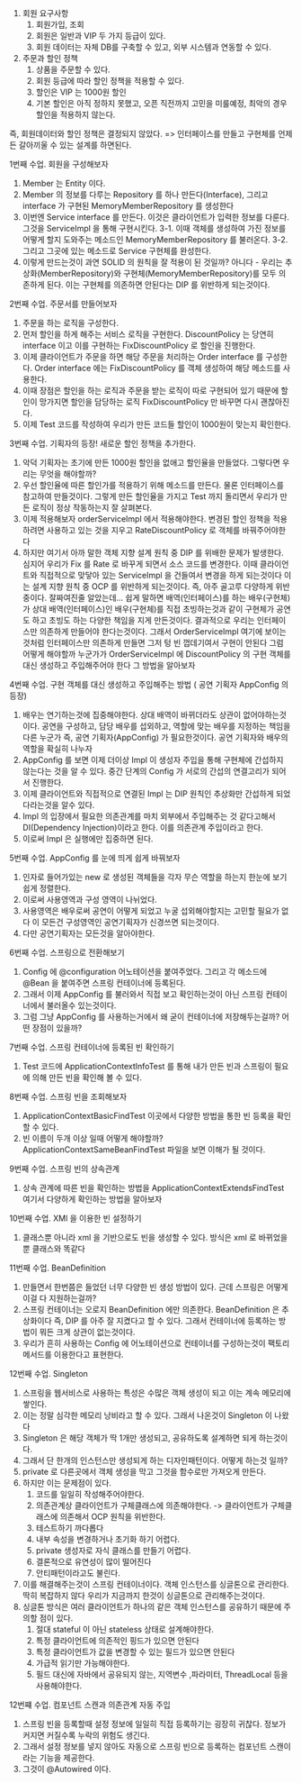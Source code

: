 1. 회원 요구사항
   1. 회원가입, 조회
   2. 회원은 일반과 VIP 두 가지 등급이 있다.
   3. 회원 데이터는 자체 DB를 구축할 수 있고, 외부 시스템과 연동할 수 있다.
2. 주문과 할인 정책
   1. 상품을 주문할 수 있다.
   2. 회원 등급에 따라 할인 정책을 적용할 수 있다.
   3. 할인은 VIP 는 1000원 할인
   4. 기본 할인은 아직 정하지 못했고, 오픈 직전까지 고민을 미룰예정, 최악의 경우 할인을 적용하지 않는다.

즉, 회원데이터와 할인 정책은 결정되지 않았다. => 인터페이스를 만들고 구현체를 언제든 갈아끼울 수 있는 설계를 하면된다.


1번째 수업. 회원을 구성해보자
1. Member 는 Entity 이다.
2. Member 의 정보를 다루는 Repository 를 하나 만든다(Interface), 그리고 interface 가 구현된 MemoryMemberRepository 를 생성한다
3. 이번엔 Service interface 를 만든다. 이것은 클라이언트가 입력한 정보를 다룬다. 그것을 ServiceImpl 을 통해 구현시킨다.
   3-1. 이때 객체를 생성하여 가진 정보를 어떻게 할지 도와주는 메소드인 MemoryMemberRepository 를 불러온다.
   3-2. 그리고 그곳에 있는 메소드로 Service 구현체를 완성한다.
4. 이렇게 만드는것이 과연 SOLID 의 원칙을 잘 적용이 된 것일까? 아니다 - 우리는 추상화(MemberRepository)와 구현체(MemoryMemberRepository)를 모두 의존하게 된다.
   이는 구현체를 의존하면 안된다는 DIP 를 위반하게 되는것이다.

2번째 수업. 주문서를 만들어보자
1. 주문을 하는 로직을 구성한다.
2. 먼저 할인을 하게 해주는 서비스 로직을 구현한다. DiscountPolicy 는 당연히 interface 이고 이를 구현하는 FixDiscountPolicy 로 할인을 진행한다.
3. 이제 클라이언트가 주문을 하면 해당 주문을 처리하는 Order interface 를 구성한다. Order interface 에는 FixDiscountPolicy 를 객체 생성하여 해당 메소드를 사용한다.
4. 이때 장점은 할인을 하는 로직과 주문을 받는 로직이 따로 구현되어 있기 때문에 할인이 망가지면 할인을 담당하는 로직 FixDiscountPolicy 만 바꾸면 다시 괜찮아진다.
5. 이제 Test 코드를 작성하여 우리가 만든 코드들 할인이 1000원이 맞는지 확인한다.

3번째 수업. 기획자의 등장! 새로운 할인 정책을 추가한다.
1. 악덕 기획자는 초기에 만든 1000원 할인을 없애고 할인율을 만들었다. 그렇다면 우리는 무엇을 해야할까?
2. 우선 할인율에 따른 할인가를 적용하기 위해 메소드를 만든다. 물론 인터페이스를 참고하여 만들것이다. 그렇게 만든 할인율을 가지고 Test 까지 돌리면서 우리가 만든 로직이 
   정상 작동하는지 잘 살펴본다.
3. 이제 적용해보자 orderServiceImpl 에서 적용해야한다. 변경된 할인 정책을 적용하려면 사용하고 있는 것을 지우고 RateDiscountPolicy 로 객체를 바꿔주어야한다
4. 하지만 여기서 아까 말한 객체 지향 설계 원칙 중 DIP 를 위배한 문제가 발생한다. 심지어 우리가 Fix 를 Rate 로 바꾸게 되면서 소스 코드를 변경한다.
   이때 클라이언트와 직접적으로 맞닿아 있는 ServiceImpl 을 건들여서 변경을 하게 되는것이다
   이는 설계 지향 원칙 중 OCP 를 위반하게 되는것이다. 즉, 아주 골고루 다양하게 위반중이다. 잘짜여진줄 알았는데...
   쉽게 말하면 배역(인터페이스)를 하는 배우(구현체)가 상대 배역(인터페이스)인 배우(구현체)를 직접 초빙하는것과 같이 구현체가 공연도 하고 초빙도 하는 다양한 책임을 지게 만든것이다. 
   결과적으로 우리는 인터페이스만 의존하게 만들어야 한다는것이다.
   그래서 OrderServiceImpl 여기에 보이는것처럼 인터페이스만 의존하게 만들면 그저 텅 빈 껍데기여서 구현이 안된다 그럼 어떻게 해야할까
   누군가가 OrderServiceImpl 에 DiscountPolicy 의 구현 객체를 대신 생성하고 주입해주어야 한다 그 방법을 알아보자

4번째 수업. 구현 객체를 대신 생성하고 주입해주는 방법 ( 공연 기획자 AppConfig 의 등장)
1. 배우는 연기하는것에 집중해야한다. 상대 배역이 바뀌더라도 상관이 없어야하는것이다. 공연을 구성하고, 담당 배우를 섭외하고, 역할에 맞는 배우를 지정하는 책임을 다른 누군가
   즉, 공연 기획자(AppConfig) 가 필요한것이다. 공연 기획자와 배우의 역할을 확실히 나누자
2. AppConfig 를 보면 이제 더이상 Impl 이 생성자 주입을 통해 구현체에 간섭하지 않는다는 것을 알 수 있다. 중간 단계의 Config 가 서로의 간섭의 연결고리가 되어서 진행한다.
3. 이제 클라이언트와 직접적으로 연결된 Impl 는 DIP 원칙인 추상화만 간섭하게 되었다라는것을 알수 있다.
4. Impl 의 입장에서 필요한 의존관계를 마치 외부에서 주입해주는 것 같다고해서 DI(Dependency Injection)이라고 한다. 이를 의존관계 주입이라고 한다.
5. 이로써 Impl 은 실행에만 집중하면 된다.

5번째 수업. AppConfig 를 눈에 띄게 쉽게 바꿔보자
1. 인자로 들어가있는 new 로 생성된 객체들을 각자 무슨 역할을 하는지 한눈에 보기 쉽게 정렬한다.
2. 이로써 사용영역과 구성 영역이 나뉘었다. 
3. 사용영역은 배우로써 공연이 어떻게 되었고 누굴 섭외해야할지는 고민할 필요가 없다 이 모든건 구성영역인 공연기획자가 신경쓰면 되는것이다.
4. 다만 공연기획자는 모든것을 알아야한다.

6번째 수업. 스프링으로 전환해보기
1. Config 에 @configuration 어노테이션을 붙여주었다. 그리고 각 메소드에 @Bean 을 붙여주면 스프링 컨테이너에 등록된다.
2. 그래서 이제 AppConfig 를 불러와서 직접 보고 확인하는것이 아닌 스프링 컨테이너에서 불러올수 있는것이다.
3. 그럼 그냥 AppConfig 를 사용하는거에서 왜 굳이 컨테이너에 저장해두는걸까? 어떤 장점이 있을까?

7번째 수업. 스프링 컨테이너에 등록된 빈 확인하기
1. Test 코드에 ApplicationContextInfoTest 를 통해 내가 만든 빈과 스프링이 필요에 의해 만든 빈을 확인해 볼 수 있다.

8번째 수업. 스프링 빈을 조회해보자
1. ApplicationContextBasicFindTest 이곳에서 다양한 방법을 통한 빈 등록을 확인할 수 있다.
2. 빈 이름이 두개 이상 일때 어떻게 해야할까?
   ApplicationContextSameBeanFindTest 파일을 보면 이해가 될 것이다.

9번째 수업. 스프링 빈의 상속관계
1. 상속 관계에 따른 빈을 확인하는 방법을 ApplicationContextExtendsFindTest 여기서 다양하게 확인하는 방법을 알아보자

10번째 수업. XMl 을 이용한 빈 설정하기
1. 클래스뿐 아니라 xml 을 기반으로도 빈을 생성할 수 있다. 방식은 xml 로 바뀌었을뿐 클래스와 똑같다

11번째 수업. BeanDefinition
1. 만들면서 한번쯤은 들었던 너무 다양한 빈 생성 방법이 있다. 근데 스프링은 어떻게 이걸 다 지원하는걸까?
2. 스프링 컨테이너는 오로지 BeanDefinition 에만 의존한다. BeanDefinition 은 추상화이다 즉, DIP 를 아주 잘 지켰다고 할 수 있다.
   그래서 컨테이너에 등록하는 방법이 뭐든 크게 상관이 없는것이다.
3. 우리가 흔히 사용하는 Config 에 어노테이션으로 컨테이너를 구성하는것이 팩토리메서드를 이용한다고 표현한다.

12번째 수업. Singleton 
1. 스프링을 웹서비스로 사용하는 특성은 수많은 객체 생성이 되고 이는 계속 메모리에 쌓인다.
2. 이는 정말 심각한 메모리 낭비라고 할 수 있다. 그래서 나온것이 Singleton 이 나왔다
3. Singleton 은 해당 객체가 딱 1개만 생성되고, 공유하도록 설계하면 되게 하는것이다.
4. 그래서 단 한개의 인스턴스만 생성되게 하는 디자인패턴이다. 어떻게 하는것 일까?
5. private 로 다른곳에서 객체 생성을 막고 그것을 함수로만 가져오게 만든다.
6. 하지만 이는 문제점이 있다.
   1. 코드를 일일히 작성해주어야한다.
   2. 의존관계상 클라이언트가 구체클래스에 의존해야한다. -> 클라이언트가 구체클래스에 의존해서 OCP 원칙을 위반한다.
   3. 테스트하기 까다롭다
   4. 내부 속성을 변경하거나 초기화 하기 어렵다.
   5. private 생성자로 자식 클래스를 만들기 어렵다.
   6. 결론적으로 유연성이 많이 떨어진다
   7. 안티패턴이라고도 불린다.
7. 이를 해결해주는것이 스프링 컨테이너이다. 객체 인스턴스를 싱글톤으로 관리한다. 딱히 복잡하지 않다 우리가 지금까지 한것이 싱글톤으로 관리해주는것이다.
8. 싱글톤 방식은 여러 클라이언트가 하나의 같은 객체 인스턴스를 공유하기 때문에 주의할 점이 있다.
   1. 절대 stateful 이 아닌 stateless 상태로 설계해야한다.
   2. 특정 클라이언트에 의존적인 핑드가 있으면 안된다
   3. 특정 클라이언트가 값을 변경할 수 있는 필드가 있으면 안된다
   4. 가급적 읽기만 가능해야한다.
   5. 필드 대신에 자바에서 공유되지 않는, 지역변수 ,파라미터, ThreadLocal 등을 사용해야한다.

12번쨰 수업. 컴포넌트 스캔과 의존관계 자동 주입
1. 스프링 빈을 등록할때 설정 정보에 일일히 직접 등록하기는 굉장히 귀찮다. 정보가 커지면 커질수록 누락의 위험도 생긴다.
2. 그래서 설정 정보를 넣지 않아도 자동으로 스프링 빈으로 등록하는 컴포넌트 스캔이라는 기능을 제공한다.
3. 그것이 @Autowired 이다.



